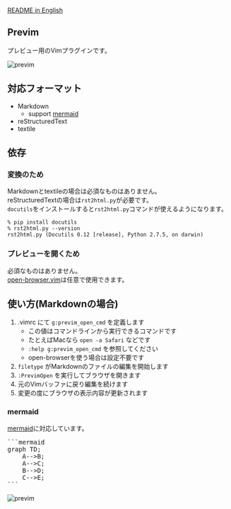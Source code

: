[README in English](https://github.com/kannokanno/previm/blob/master/README-en.mkd)

## Previm

プレビュー用のVimプラグインです。  

![previm](https://raw.github.com/wiki/kannokanno/previm/images/previm-example.gif)

## 対応フォーマット

* Markdown
    * support [mermaid](http://knsv.github.io/mermaid/index.html)
* reStructuredText
* textile

## 依存

### 変換のため

Markdownとtextileの場合は必須なものはありません。  
reStructuredTextの場合は`rst2html.py`が必要です。  
`docutils`をインストールすると`rst2html.py`コマンドが使えるようになります。

    % pip install docutils
    % rst2html.py --version
    rst2html.py (Docutils 0.12 [release], Python 2.7.5, on darwin)

### プレビューを開くため

必須なものはありません。  
[open-browser.vim](https://github.com/tyru/open-browser.vim)は任意で使用できます。


## 使い方(Markdownの場合)

1. .vimrc にて `g:previm_open_cmd` を定義します
    * この値はコマンドラインから実行できるコマンドです
    * たとえばMacなら `open -a Safari` などです
    * `:help g:previm_open_cmd` を参照してください
    * open-browserを使う場合は設定不要です
2. `filetype` がMarkdownのファイルの編集を開始します
3. `:PrevimOpen` を実行してブラウザを開きます
4. 元のVimバッファに戻り編集を続けます
5. 変更の度にブラウザの表示内容が更新されます

### mermaid

[mermaid](http://knsv.github.io/mermaid/index.html)に対応しています。

<pre>
```mermaid
graph TD;
    A-->B;
    A-->C;
    B-->D;
    C-->E;
```
</pre>

![previm](https://raw.github.com/wiki/kannokanno/previm/images/previm-example-mermaid.png)
